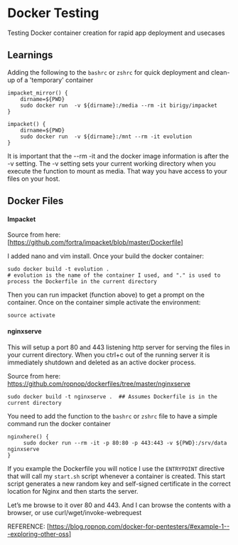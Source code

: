 # Docker Testing
Testing Docker container creation for rapid app deployment and usecases


## Learnings
Adding the following to the `bashrc` or `zshrc` for quick deployment and clean-up of a 'temporary' container

```shell
impacket_mirror() {
    dirname=${PWD}
    sudo docker run  -v ${dirname}:/media --rm -it birigy/impacket
}

impacket() {
    dirname=${PWD}
    sudo docker run  -v ${dirname}:/mnt --rm -it evolution
}

```

It is important that the --rm -it and the docker image information is after the -v setting.  The -v setting sets your current working directory when you execute the function to mount as media.  That way you have access to your files on your host.  

## Docker Files
#### Impacket
Source from here: [https://github.com/fortra/impacket/blob/master/Dockerfile]

I added nano and vim install.  Once your build the docker container:
``` shell
sudo docker build -t evolution .
# evolution is the name of the container I used, and "." is used to process the Dockerfile in the current directory
```
Then you can run impacket (function above) to get a prompt on the container.  Once on the container simple activate the environment:
```shell
source activate
```

#### nginxserve
This will setup a port 80 and 443 listening http server for serving the files in your current directory.  When you ctrl+c out of the running server it is immediately shutdown and deleted as an active docker process.

Source from here: https://github.com/ropnop/dockerfiles/tree/master/nginxserve

```shell
sudo docker build -t nginxserve .  ## Assumes Dockerfile is in the current directory
```

You need to add the function to the `bashrc` or `zshrc` file to have a simple command run the docker container

```shell
nginxhere() {
     sudo docker run --rm -it -p 80:80 -p 443:443 -v ${PWD}:/srv/data nginxserve
}
```

If you example the Dockerfile you will notice I use the `ENTRYPOINT` directive that will call my `start.sh` script whenever a container is created. This start script generates a new random key and self-signed certificate in the correct location for Nginx and then starts the server.

 Let’s me browse to it over 80 and 443.  And I can browse the contents with a browser, or use curl/wget/invoke-webrequest

 REFERENCE: [https://blog.ropnop.com/docker-for-pentesters/#example-1---exploring-other-oss]

